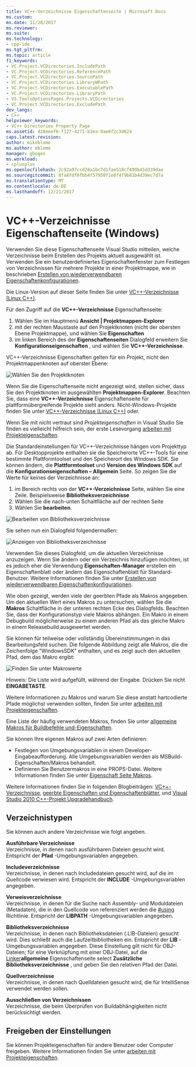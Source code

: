 ```yaml
---
title: VC++-Verzeichnisse Eigenschaftenseite | Microsoft Docs
ms.custom: 
ms.date: 11/28/2017
ms.reviewer: 
ms.suite: 
ms.technology:
- cpp-ide
ms.tgt_pltfrm: 
ms.topic: article
f1_keywords:
- VC.Project.VCDirectories.IncludePath
- VC.Project.VCDirectories.ReferencePath
- VC.Project.VCDirectories.SourcePath
- VC.Project.VCDirectories.LibraryWPath
- VC.Project.VCDirectories.ExecutablePath
- VC.Project.VCDirectories.LibraryPath
- VS.ToolsOptionsPages.Projects.VCDirectories
- VC.Project.VCDirectories.ExcludePath
dev_langs:
- C++
helpviewer_keywords:
- VC++ Directories Property Page
ms.assetid: 428eeef6-f127-4271-b3ea-0ae6f2c3d624
caps.latest.revision: 
author: mikeblome
ms.author: mblome
manager: ghogen
ms.workload:
- cplusplus
ms.openlocfilehash: 2c92a97ccd28a1bc7d1fae518cf499b45d339dae
ms.sourcegitcommit: 8fa8fdf0fbb4f57950f1e8f4f9b81b4d39ec7d7a
ms.translationtype: MT
ms.contentlocale: de-DE
ms.lasthandoff: 12/21/2017
---
```

# <a name="vc-directories-property-page-windows"></a>VC++-Verzeichnisse Eigenschaftenseite (Windows)

Verwenden Sie diese Eigenschaftenseite Visual Studio mitteilen, welche Verzeichnisse beim Erstellen des Projekts aktuell ausgewählt ist. Verwenden Sie ein benutzerdefiniertes Eigenschaftenfenster zum Festlegen von Verzeichnissen für mehrere Projekte in einer Projektmappe, wie in beschrieben [Erstellen von wiederverwendbaren Eigenschaftenkonfigurationen](working-with-project-properties.md#bkmkPropertySheets).

Die Linux-Version auf dieser Seite finden Sie unter [VC++-Verzeichnisse (Linux C++)](../linux/prop-pages/directories-linux.md).   

Für den Zugriff auf die **VC++-Verzeichnisse** Eigenschaftenseite:

1. Wählen Sie im Hauptmenü **Ansicht | Projektmappen-Explorer**
1. mit der rechten Maustaste auf den Projektknoten (nicht der obersten Ebene Projektmappe), und wählen Sie **Eigenschaften**
1. im linken Bereich des der **Eigenschaftenseiten** Dialogfeld erweitern Sie **Konfigurationseigenschaften** , und wählen Sie **VC++-Verzeichnisse**.  

VC++-Verzeichnisse Eigenschaften gelten für ein Projekt, nicht den Projektmappenknoten auf oberster Ebene:

![Wählen Sie den Projektknoten](media/vcppdir.png "wählen Sie den Projektknoten, um die Eigenschaften der VC++-Verzeichnisse finden Sie unter")

Wenn Sie die Eigenschaftenseite nicht angezeigt wird, stellen sicher, dass Sie den Projektknoten im ausgewählten **Projektmappen-Explorer**. Beachten Sie, dass eine **VC++-Verzeichnisse** Eigenschaftenseite für plattformübergreifende Projekte sieht anders. Nicht-Windows-Projekte finden Sie unter [VC++-Verzeichnisse (Linux C++)](../linux/prop-pages/directories-linux.md) oder. 
 
Wenn Sie mit nicht vertraut sind *Projekteigenschaften* in Visual Studio Sie finden es vielleicht hilfreich sein, der erste Lesevorgang [arbeiten mit Projekteigenschaften](working-with-project-properties.md). 
 
Die Standardeinstellungen für VC++-Verzeichnisse hängen vom Projekttyp ab. Für Desktopprojekte enthalten sie die Speicherorte VC++-Tools für eine bestimmte Plattformtoolset und den Speicherort des Windows SDK. Sie können ändern, die **Plattformtoolset** und **Version des Windows SDK** auf die **Konfigurationseigenschaften – Allgemein** Seite. So zeigen Sie die Werte für keines der Verzeichnisse an:

1. im Bereich rechts von der **VC++-Verzeichnisse** Seite, wählen Sie eine Zeile. Beispielsweise **Bibliotheksverzeichnisse**
1. Wählen Sie die nach-unten Schaltfläche auf der rechten Seite
1. Wählen Sie **bearbeiten**.

![Bearbeiten von Bibliotheksverzeichnisse](media/vcppdir_libdir_edit.png "Dialogfeld Bibliothekspfade bearbeiten")

Sie sehen nun ein Dialogfeld folgendermaßen: 

![Anzeigen von Bibliotheksverzeichnisse](media/vcppdir_libdir.png "Dialogfeld zum Hinzufügen oder Entfernen von Bibliothekspfade")

Verwenden Sie dieses Dialogfeld, um die aktuellen Verzeichnisse anzuzeigen. Wenn Sie ändern oder ein Verzeichnis hinzufügen möchten, ist es jedoch eher die Verwendung **Eigenschaften-Manager** erstellen ein Eigenschaftenblatt oder ändern das Eigenschaftenblatt für Standard-Benutzer. Weitere Informationen finden Sie unter [Erstellen von wiederverwendbaren Eigenschaftenkonfigurationen](working-with-project-properties.md#bkmkPropertySheets).

Wie oben gezeigt, werden viele der geerbten Pfade als Makros angegeben.  Um den aktuellen Wert eines Makros zu untersuchen, wählen Sie die **Makros** Schaltfläche in der unteren rechten Ecke des Dialogfelds. Beachten Sie, dass der Konfigurationstyp viele Makros abhängen. Ein Makro in einem Debugbuild möglicherweise zu einem anderen Pfad als das gleiche Makro in einem Releasebuild ausgewertet werden. 

Sie können für teilweise oder vollständig Übereinstimmungen in das Bearbeitungsfeld suchen. Die folgende Abbildung zeigt alle Makros, die die Zeichenfolge "WindowsSDK" enthalten, und es zeigt auch den aktuellen Pfad, dem das Makro ergibt:

![Finden Sie unter Makrowerte](media/vcppdir_libdir_macros.png "Dialogfeld zum Bearbeiten von Makros")

Hinweis: Die Liste wird aufgefüllt, während der Eingabe. Drücken Sie nicht **EINGABETASTE**.

Weitere Informationen zu Makros und warum Sie diese anstatt hartcodierte Pfade möglichst verwenden sollten, finden Sie unter [arbeiten mit Projekteigenschaften](../ide/working-with-project-properties.md#bkmkPropertiesVersusMacros). 

Eine Liste der häufig verwendeten Makros, finden Sie unter [allgemeine Makros für Buildbefehle und-Eigenschaften](https://docs.microsoft.com/en-us/cpp/ide/common-macros-for-build-commands-and-properties).

Sie können Ihre eigenen Makros auf zwei Arten definieren:
-   Festlegen von Umgebungsvariablen in einem Developer-Eingabeaufforderung. Alle Umgebungsvariablen werden als MSBuild-Eigenschaften/Makros behandelt.
-   Definieren Sie Benutzermakros in eine PROPS-Datei. Weitere Informationen finden Sie unter [Eigenschaft Seite Makros](working-with-project-properties.md#bkmkPropertiesVersusMacros). 

Weitere Informationen finden Sie in folgenden Blogbeiträgen: [VC++-Verzeichnisse](http://blogs.msdn.com/b/vsproject/archive/2009/07/07/vc-directories.aspx), [geerbte Eigenschaften und Eigenschaftenblätter](http://blogs.msdn.com/b/vsproject/archive/2009/06/23/inherited-properties-and-property-sheets.aspx), und [Visual Studio 2010 C++-Projekt Upgradehandbuch](http://blogs.msdn.com/b/vcblog/archive/2010/03/02/visual-studio-2010-c-project-upgrade-guide.aspx).  
  
## <a name="directory-types"></a>Verzeichnistypen

Sie können auch andere Verzeichnisse wie folgt angeben.  
  
**Ausführbare Verzeichnisse**  
Verzeichnisse, in denen nach ausführbaren Dateien gesucht wird. Entspricht der **Pfad** -Umgebungsvariablen angegeben.

**Includeverzeichnisse**  
Verzeichnisse, in denen nach Includedateien gesucht wird, auf die im Quellcode verwiesen wird. Entspricht der **INCLUDE** -Umgebungsvariablen angegeben.

**Verweisverzeichnisse**  
 Verzeichnisse, in denen für die Suche nach Assembly- und Moduldateien (Metadaten), die in den Quellcode von referenziert werden die [#using](../preprocessor/hash-using-directive-cpp.md) Richtlinie. Entspricht der **LIBPATH** -Umgebungsvariablen angegeben.

**Bibliotheksverzeichnisse**  
Verzeichnisse, in denen nach Bibliotheksdateien (.LIB-Dateien) gesucht wird. Dies schließt auch die Laufzeitbibliotheken ein. Entspricht der **LIB** -Umgebungsvariablen angegeben. Diese Einstellung gilt nicht für OBJ-Dateien; für eine Verknüpfung mit einer OBJ-Datei, auf die [Linker](../ide/linker-property-pages.md)**allgemeine** Eigenschaftenseite select **Zusätzliche Bibliotheksverzeichnisse** , und geben Sie den relativen Pfad der Datei.

**Quellverzeichnisse**  
Verzeichnisse, in denen nach Quelldateien gesucht wird, die für IntelliSense verwendet werden sollen.

**Ausschließen von Verzeichnissen**  
Verzeichnisse, die beim Überprüfen von Buildabhängigkeiten nicht berücksichtigt werden.

## <a name="sharing-the-settings"></a>Freigeben der Einstellungen

Sie können Projekteigenschaften für andere Benutzer oder Computer freigeben. Weitere Informationen finden Sie unter [arbeiten mit Projekteigenschaften](../ide/working-with-project-properties.md).
